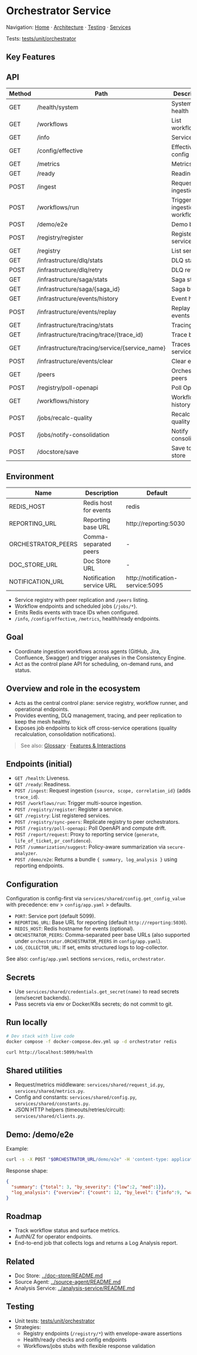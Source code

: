 # Orchestrator Service

Navigation: [Home](../../README.md) · [Architecture](../../docs/architecture/) · [Testing](../../docs/guides/TESTING_GUIDE.md) · [Services](../README_SERVICES.md)

Tests: [tests/unit/orchestrator](../../tests/unit/orchestrator)

## Key Features
## API
| Method | Path | Description |
|--------|------|-------------|
| GET | /health/system | System health |
| GET | /workflows | List workflows |
| GET | /info | Service info |
| GET | /config/effective | Effective config |
| GET | /metrics | Metrics |
| GET | /ready | Readiness |
| POST | /ingest | Request ingestion |
| POST | /workflows/run | Trigger ingestion workflow |
| POST | /demo/e2e | Demo bundle |
| POST | /registry/register | Register a service |
| GET | /registry | List services |
| GET | /infrastructure/dlq/stats | DLQ stats |
| POST | /infrastructure/dlq/retry | DLQ retry |
| GET | /infrastructure/saga/stats | Saga stats |
| GET | /infrastructure/saga/{saga_id} | Saga by id |
| GET | /infrastructure/events/history | Event history |
| POST | /infrastructure/events/replay | Replay events |
| GET | /infrastructure/tracing/stats | Tracing stats |
| GET | /infrastructure/tracing/trace/{trace_id} | Trace by id |
| GET | /infrastructure/tracing/service/{service_name} | Traces for service |
| POST | /infrastructure/events/clear | Clear events |
| GET | /peers | Orchestrator peers |
| POST | /registry/poll-openapi | Poll OpenAPI |
| GET | /workflows/history | Workflow history |
| POST | /jobs/recalc-quality | Recalc quality |
| POST | /jobs/notify-consolidation | Notify consolidation |
| POST | /docstore/save | Save to doc store |

## Environment
| Name | Description | Default |
|------|-------------|---------|
| REDIS_HOST | Redis host for events | redis |
| REPORTING_URL | Reporting base URL | http://reporting:5030 |
| ORCHESTRATOR_PEERS | Comma-separated peers | - |
| DOC_STORE_URL | Doc Store URL | - |
| NOTIFICATION_URL | Notification service URL | http://notification-service:5095 |
- Service registry with peer replication and `/peers` listing.
- Workflow endpoints and scheduled jobs (`/jobs/*`).
- Emits Redis events with trace IDs when configured.
- `/info`, `/config/effective`, `/metrics`, health/ready endpoints.

## Goal
- Coordinate ingestion workflows across agents (GitHub, Jira, Confluence, Swagger) and trigger analyses in the Consistency Engine.
- Act as the control plane API for scheduling, on-demand runs, and status.

## Overview and role in the ecosystem
- Acts as the central control plane: service registry, workflow runner, and operational endpoints.
- Provides eventing, DLQ management, tracing, and peer replication to keep the mesh healthy.
- Exposes job endpoints to kick off cross-service operations (quality recalculation, consolidation notifications).

> See also: [Glossary](../../docs/Glossary.md) · [Features & Interactions](../../docs/FEATURES_AND_INTERACTIONS.md)

## Endpoints (initial)
- `GET /health`: Liveness.
- `GET /ready`: Readiness.
- `POST /ingest`: Request ingestion `{source, scope, correlation_id}` (adds `trace_id`).
- `POST /workflows/run`: Trigger multi-source ingestion.
- `POST /registry/register`: Register a service.
- `GET /registry`: List registered services.
- `POST /registry/sync-peers`: Replicate registry to peer orchestrators.
- `POST /registry/poll-openapi`: Poll OpenAPI and compute drift.
- `POST /report/request`: Proxy to reporting service (`generate`, `life_of_ticket`, `pr_confidence`).
- `POST /summarization/suggest`: Policy-aware summarization via `secure-analyzer`.
- `POST /demo/e2e`: Returns a bundle `{ summary, log_analysis }` using reporting endpoints.

## Configuration
Configuration is config-first via `services/shared/config.get_config_value` with precedence: env > `config/app.yaml` > defaults.

- `PORT`: Service port (default 5099).
- `REPORTING_URL`: Base URL for reporting (default `http://reporting:5030`).
- `REDIS_HOST`: Redis hostname for events (optional).
- `ORCHESTRATOR_PEERS`: Comma-separated peer base URLs (also supported under `orchestrator.ORCHESTRATOR_PEERS` in `config/app.yaml`).
- `LOG_COLLECTOR_URL`: If set, emits structured logs to log-collector.

See also: `config/app.yaml` sections `services`, `redis`, `orchestrator`.

## Secrets
- Use `services/shared/credentials.get_secret(name)` to read secrets (env/secret backends).
- Pass secrets via env or Docker/K8s secrets; do not commit to git.

## Run locally

```bash
# Dev stack with live code
docker compose -f docker-compose.dev.yml up -d orchestrator redis

curl http://localhost:5099/health
```

## Shared utilities
- Request/metrics middleware: `services/shared/request_id.py`, `services/shared/metrics.py`.
- Config and constants: `services/shared/config.py`, `services/shared/constants.py`.
- JSON HTTP helpers (timeouts/retries/circuit): `services/shared/clients.py`.

## Demo: /demo/e2e
Example:
```bash
curl -s -X POST "$ORCHESTRATOR_URL/demo/e2e" -H 'content-type: application/json' -d '{"format":"json","log_limit":50}' | jq .
```
Response shape:
```json
{
  "summary": {"total": 3, "by_severity": {"low":2, "med":1}},
  "log_analysis": {"overview": {"count": 12, "by_level": {"info":9, "warn":2, "error":1}}, "sample": [ {"service":"orchestrator", "level":"info", "message":"workflow run requested"} ]}
}
```

## Roadmap
- Track workflow status and surface metrics.
- AuthN/Z for operator endpoints.
- End-to-end job that collects logs and returns a Log Analysis report.

## Related
- Doc Store: [../doc-store/README.md](../doc-store/README.md)
- Source Agent: [../source-agent/README.md](../source-agent/README.md)
- Analysis Service: [../analysis-service/README.md](../analysis-service/README.md)

## Testing
- Unit tests: [tests/unit/orchestrator](../../tests/unit/orchestrator)
- Strategies:
  - Registry endpoints (`/registry/*`) with envelope-aware assertions
  - Health/ready checks and config endpoints
  - Workflows/jobs stubs with flexible response validation
